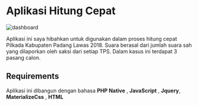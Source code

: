 # Aplikasi Hitung Cepat

![dashboard](https://user-images.githubusercontent.com/9511668/43037757-8e90886e-8d3b-11e8-8dbe-ed9a4f36df04.png)

Aplikasi ini saya hibahkan untuk digunakan dalam proses hitung cepat Pilkada Kabupaten Padang Lawas 2018. Suara berasal dari jumlah suara sah yang dilaporkan oleh saksi dari setiap TPS. Dalam kasus ini terdapat 3 pasang calon.

## Requirements
Aplikasi ini dibangun dengan bahasa **PHP Native** , **JavaScript** , **Jquery**,  **MaterializeCss** , **HTML**
